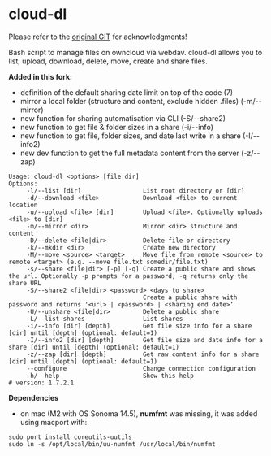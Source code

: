 # cloud-dl

Please refer to the [original GIT](https://github.com/cghdev/cloud-dl) for acknowledgments!

Bash script to manage files on owncloud via webdav. cloud-dl allows you to list, upload, download, delete, move, create and share files.

**Added in this fork:**

* definition of the default sharing date limit on top of the code (7)
* mirror a local folder (structure and content, exclude hidden .files) (-m/--mirror)
* new function for sharing automatisation via CLI (-S/--share2)
* new function to get file & folder sizes in a share (-i/--info)
* new function to get file, folder sizes, and date last write in a share (-I/--info2)
* new dev function to get the full metadata content from the server (-z/--zap)

```
Usage: cloud-dl <options> [file|dir]
Options:
	 -l/--list [dir]                 List root directory or [dir]
	 -d/--download <file>            Download <file> to current location
	 -u/--upload <file> [dir]        Upload <file>. Optionally uploads <file> to [dir]
	 -m/--mirror <dir>               Mirror <dir> structure and content
	 -D/--delete <file|dir>          Delete file or directory
	 -k/--mkdir <dir>                Create new directory
	 -M/--move <source> <target>     Move file from remote <source> to remote <target> (e.g. --move file.txt somedir/file.txt)
	 -s/--share <file|dir> [-p] [-q] Create a public share and shows the url. Optionally -p prompts for a password, -q returns only the share URL
	 -S/--share2 <file|dir> <password> <days to share> 
	                                 Create a public share with password and returns '<url> | <password> | <sharing end date>‘
	 -U/--unshare <file|dir>         Delete a public share
	 -L/--list-shares                List shares
	 -i/--info [dir] [depth]         Get file size info for a share [dir] until [depth] (optional: default=1)
	 -I/--info2 [dir] [depth]        Get file size and date info for a share [dir] until [depth] (optional: default=1)
	 -z/--zap [dir] [depth]          Get raw content info for a share [dir] until [depth] (optional: default=1)
	 --configure                     Change connection configuration
	 -h/--help                       Show this help
# version: 1.7.2.1
```

**Dependencies**

* on mac (M2 with OS Sonoma 14.5), **numfmt** was missing, it was added using macport with:

```
sudo port install coreutils-uutils
sudo ln -s /opt/local/bin/uu-numfmt /usr/local/bin/numfmt
```

